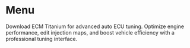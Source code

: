 # Menu
Download ECM Titanium for advanced auto ECU tuning. Optimize engine performance, edit injection maps, and boost vehicle efficiency with a professional tuning interface.
